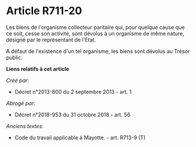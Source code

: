 # Article R711-20

Les biens de l'organisme collecteur paritaire qui, pour quelque cause que ce soit, cesse son activité, sont dévolus à un
organisme de même nature, désigné par le représentant de l'Etat. 

A défaut de l'existence d'un tel organisme, les biens sont dévolus au Trésor public.

**Liens relatifs à cet article**

_Créé par_:

  - Décret n°2013-800 du 2 septembre 2013 - art. 1

_Abrogé par_:

  - Décret n°2018-953 du 31 octobre 2018 - art. 56

_Anciens textes_:

  - Code du travail applicable à Mayotte. - art. R713-9 (T)
